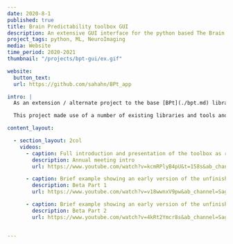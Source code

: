 ```yaml
---
date: 2020-8-1
published: true
title: Brain Predictability toolbox GUI
description: An extensive GUI interface for the python based The Brain Predictability toolbox
project_tags: python, ML, NeuroImaging
media: Website
time_period: 2020-2021
thumbnail: "/projects/bpt-gui/ex.gif"

website:
  button_text:
  url: https://github.com/sahahn/BPt_app

intro: |
  As an extension / alternate project to the base [BPt](./bpt.md) library, I developed an extensive GUI interface written in javascript, with a backend apache webserver in python and PHP. Presentations regarding this GUI were given at the ABCD and ENIGMA group annual meetings respectively in 2020. 

  This project made use of a number of existing libraries and tools and represents a modern web UI applet approach to machine learning. While not actively maintained, this project involved a tremendous amount of work, and was a valuable learning experience for designing web applications. 

content_layout:

  - section_layout: 2col
    videos:
      - caption: Full introduction and presentation of the toolbox as recorded and presented for the ABCD annual meeting in 2020.
        description: Annual meeting intro
        url: https://www.youtube.com/watch?v=kcmRPlyB4pU&t=158s&ab_channel=SageHahn

      - caption: Brief example showing an early version of the unfinished library part 1
        description: Beta Part 1
        url: https://www.youtube.com/watch?v=v18wwnxV9pw&ab_channel=SageHahn

      - caption: Brief example showing an early version of the unfinished library part 1
        description: Beta Part 2
        url: https://www.youtube.com/watch?v=4kRt2Ymcr8s&ab_channel=SageHahn


---
```

